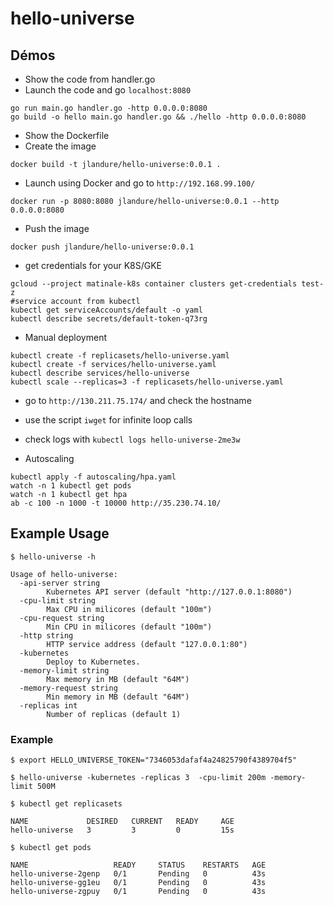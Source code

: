 # hello-universe

## Démos

- Show the code from handler.go
- Launch the code and go `localhost:8080`
```
go run main.go handler.go -http 0.0.0.0:8080
go build -o hello main.go handler.go && ./hello -http 0.0.0.0:8080
```
- Show the Dockerfile
- Create the image
```
docker build -t jlandure/hello-universe:0.0.1 .
```
- Launch using Docker and go to `http://192.168.99.100/`
```
docker run -p 8080:8080 jlandure/hello-universe:0.0.1 --http 0.0.0.0:8080
```
- Push the image
```
docker push jlandure/hello-universe:0.0.1
```
- get credentials for your K8S/GKE 
```
gcloud --project matinale-k8s container clusters get-credentials test-z
#service account from kubectl
kubectl get serviceAccounts/default -o yaml
kubectl describe secrets/default-token-q73rg
```

- Manual deployment
```
kubectl create -f replicasets/hello-universe.yaml
kubectl create -f services/hello-universe.yaml
kubectl describe services/hello-universe
kubectl scale --replicas=3 -f replicasets/hello-universe.yaml
```
- go to `http://130.211.75.174/` and check the hostname
- use the script `iwget` for infinite loop calls
- check logs with `kubectl logs hello-universe-2me3w` 

- Autoscaling
```
kubectl apply -f autoscaling/hpa.yaml
watch -n 1 kubectl get pods
watch -n 1 kubectl get hpa
ab -c 100 -n 1000 -t 10000 http://35.230.74.10/
```

## Example Usage

```
$ hello-universe -h
```
```
Usage of hello-universe:
  -api-server string
    	Kubernetes API server (default "http://127.0.0.1:8080")
  -cpu-limit string
    	Max CPU in milicores (default "100m")
  -cpu-request string
    	Min CPU in milicores (default "100m")
  -http string
    	HTTP service address (default "127.0.0.1:80")
  -kubernetes
    	Deploy to Kubernetes.
  -memory-limit string
    	Max memory in MB (default "64M")
  -memory-request string
    	Min memory in MB (default "64M")
  -replicas int
    	Number of replicas (default 1)
```

### Example

```
$ export HELLO_UNIVERSE_TOKEN="7346053dafaf4a24825790f4389704f5"
```

```
$ hello-universe -kubernetes -replicas 3  -cpu-limit 200m -memory-limit 500M
```

```
$ kubectl get replicasets
```

```
NAME             DESIRED   CURRENT   READY     AGE
hello-universe   3         3         0         15s
```

```
$ kubectl get pods
```
```
NAME                   READY     STATUS    RESTARTS   AGE
hello-universe-2genp   0/1       Pending   0          43s
hello-universe-gg1eu   0/1       Pending   0          43s
hello-universe-zgpuy   0/1       Pending   0          43s
```

